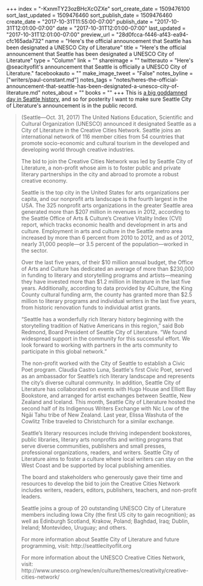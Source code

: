 +++
index = "-KxnmTY23ozBHcXcOZXe"
sort_create_date = 1509476100
sort_last_updated = 1509476460
sort_publish_date = 1509476460
create_date = "2017-10-31T11:55:00-07:00"
publish_date = "2017-10-31T12:01:00-07:00"
date = "2017-10-31T12:01:00-07:00"
last_updated = "2017-10-31T12:01:00-07:00"
preview_url = "28d0fcca-f446-af43-ea94-cfc165ada732"
name = "Here's the official announcement that Seattle has been designated a UNESCO City of Literature"
title = "Here's the official announcement that Seattle has been designated a UNESCO City of Literature"
type = "Column"
link = ""
shareimage = ""
twitterauto = "Here's @seacityoflit's announcement that Seattle is officially a UNESCO City of Literature."
facebookauto = ""
make_image_tweet = "False"
notes_byline = ["writers/paul-constant.md"]
notes_tags = "notes/heres-the-official-announcement-that-seattle-has-been-designated-a-unesco-city-of-literature.md"
notes_about = ""
books = ""
+++
This is [a big goddamned day in Seattle history](http://www.seattlereviewofbooks.com/notes/2017/10/31/seattle-designated-a-unesco-city-of-literature-the-world-is-looking-at-seattle-as-a-cultural-leader/), and so for posterity I want to make sure Seattle City of Literature's announcement is in the public record.

<blockquote><p>(Seattle—Oct. 31, 2017) The United Nations Education, Scientific and Cultural Organization (UNESCO) announced it designated Seattle as a City of Literature in the Creative Cities Network. Seattle joins an international network of 116 member cities from 54 countries that promote socio-economic and cultural tourism in the developed and developing world through creative industries.</p>
 
<p>The bid to join the Creative Cities Network was led by Seattle City of Literature, a non-profit whose aim is to foster public and private literary partnerships in the city and abroad to promote a robust creative economy.</p>
 
<p>Seattle is the top city in the United States for arts organizations per capita, and our nonprofit arts landscape is the fourth largest in the USA. The 325 nonprofit arts organizations in the greater Seattle area generated more than $207 million in revenues in 2012, according to the Seattle Office of Arts & Culture’s Creative Vitality Index (CVI) report, which tracks economic health and development in arts and culture. Employment in arts and culture in the Seattle metro area increased by more than 6 percent from 2010 to 2012, and as of 2012, nearly 31,000 people—or 3.5 percent of the population—worked in the sector.</p>
 
<p>Over the last five years, of their $10 million annual budget, the Office of Arts and Culture has dedicated an average of more than $230,000 in funding to literary and storytelling programs and artists—meaning they have invested more than $1.2 million in literature in the last five years. Additionally, according to data provided by 4Culture, the King County cultural funding arm, the county has granted more than $2.5 million to literary programs and individual writers in the last five years, from historic renovation funds to individual artist grants.</p>
 
<p>“Seattle has a wonderfully rich literary history beginning with the storytelling tradition of Native Americans in this region,” said Bob Redmond, Board President of Seattle City of Literature. “We found widespread support in the community for this successful effort. We look forward to working with partners in the arts community to participate in this global network.”</p>
 
<p>The non-profit worked with the City of Seattle to establish a Civic Poet program. Claudia Castro Luna, Seattle's first Civic Poet, served as an ambassador for Seattle’s rich literary landscape and represents the city’s diverse cultural community. In addition, Seattle City of Literature has collaborated on events with Hugo House and Elliott Bay Bookstore, and arranged for artist exchanges between Seattle, New Zealand and Iceland. This month, Seattle City of Literature hosted the second half of its Indigenous Writers Exchange with Nic Low of the Ngāi Tahu tribe of New Zealand. Last year, Elissa Washuta of the Cowlitz Tribe traveled to Christchurch for a similar exchange.</p>
 
<p>Seattle’s literary resources include thriving independent bookstores, public libraries, literary arts nonprofits and writing programs that serve diverse communities, publishers and small presses, professional organizations, readers, and writers. Seattle City of Literature aims to foster a culture where local writers can stay on the West Coast and be supported by local publishing amenities.</p>
 
<p>The board and stakeholders who generously gave their time and resources to develop the bid to join the Creative Cities Network includes writers, readers, editors, publishers, teachers, and non-profit leaders.</p>
 
<p>Seattle joins a group of 20 outstanding UNESCO City of Literature members including Iowa City (the first US city to gain recognition); as well as Edinburgh Scotland, Krakow, Poland; Baghdad, Iraq; Dublin, Ireland; Montevideo, Uruguay; and others.</p>
 
<p>For more information about Seattle City of Literature and future programming, visit: http://seattlecityoflit.org</p>
 
<p>For more information about the UNESCO Creative Cities Network, visit: http://www.unesco.org/new/en/culture/themes/creativity/creative-cities-network/</p></blockquote>